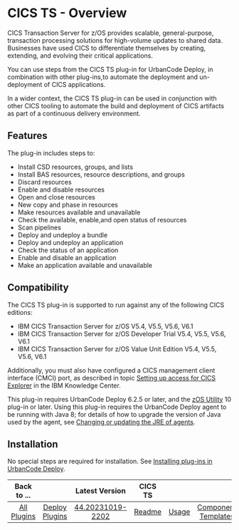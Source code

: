 # CICS TS - Overview


CICS Transaction Server for z/OS provides scalable, general-purpose, transaction processing solutions for high-volume updates to shared data. Businesses have used CICS to differentiate themselves by creating, extending, and evolving their critical applications.

You can use steps from the CICS TS plug-in for UrbanCode Deploy, in combination with other plug-ins,to automate the deployment and un-deployment of CICS applications.

In a wider context, the CICS TS plug-in can be used in conjunction with other CICS tooling to automate the build and deployment of CICS artifacts as part of a continuous delivery environment.

## Features

The plug-in includes steps to:

* Install CSD resources, groups, and lists
* Install BAS resources, resource descriptions, and groups
* Discard resources
* Enable and disable resources
* Open and close resources
* New copy and phase in resources
* Make resources available and unavailable
* Check the available, enable,and open status of resources
* Scan pipelines
* Deploy and undeploy a bundle
* Deploy and undeploy an application
* Check the status of an application
* Enable and disable an application
* Make an application available and unavailable

## Compatibility

The CICS TS plug-in is supported to run against any of the following CICS editions:

* IBM CICS Transaction Server for z/OS V5.4, V5.5, V5.6, V6.1
* IBM CICS Transaction Server for z/OS Developer Trial V5.4, V5.5, V5.6, V6.1
* IBM CICS Transaction Server for z/OS Value Unit Edition V5.4, V5.5, V5.6, V6.1

Additionally, you must also have configured a CICS management client interface (CMCI) port, as described in topic [Setting up access for CICS Explorer](https://www.ibm.com/support/knowledgecenter/SSGMCP_5.4.0/configuring/cmci/clientapi_setup.html) in the IBM Knowledge Center.

This plug-in requires UrbanCode Deploy 6.2.5 or later, and the [zOS Utility](https://urbancode.github.io/IBM-UCx-PLUGIN-DOCS/UCD/zos-deploy/) 10 plug-in or later. Using this plug-in requires the UrbanCode Deploy agent to be running with Java 8; for details of how to upgrade the version of Java used by the agent, see [Changing or updating the JRE of agents](https://www.ibm.com/support/knowledgecenter/SS4GSP_6.2.4/com.ibm.udeploy.doc/topics/jre_change_agent.html).

## Installation

No special steps are required for installation. See [Installing plug-ins in UrbanCode Deploy](https://community.ibm.com/community/user/wasdevops/blogs/laurel-dickson-bull1/2022/06/13/install-plugins "Installing plug-ins in UrbanCode Deploy").


|          Back to ...          |                                |                                                      Latest Version                                                       |       CICS TS       ||||||
|:-----------------------------:|:------------------------------:|:-------------------------------------------------------------------------------------------------------------------------:|:-------------------:| :---: | :---: | :---: | :---: | :---: |
| [All Plugins](../../index.md) | [Deploy Plugins](../README.md) | [44.20231019-2202](https://raw.githubusercontent.com/UrbanCode/IBM-UCD-PLUGINS/main/files/CICS/cics-44.20231019-2202.zip) | [Readme](README.md) |[Usage](usage.md)|[Component Templates](component_templates.md)|[Steps](steps.md)|[Troubleshooting](troubleshooting.md)|[Downloads](downloads.md)|
